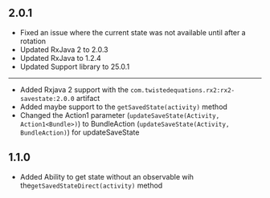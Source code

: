 2.0.1
-----

- Fixed an issue where the current state was not available until after a rotation
- Updated RxJava 2 to 2.0.3
- Updated RxJava to 1.2.4
- Updated Support library to 25.0.1

-----

- Added Rxjava 2 support with the `com.twistedequations.rx2:rx2-savestate:2.0.0` artifact
- Added maybe support to the `getSavedState(activity)` method
- Changed the Action1 parameter (`updateSaveState(Activity, Action1<Bundle>)`) to BundleAction (`updateSaveState(Activity, BundleAction)`) for updateSaveState

1.1.0
-----

- Added Ability to get state without an observable wih the`getSavedStateDirect(activity)` method
